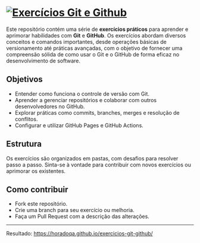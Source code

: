 # [![Exercícios Git e Github](https://readme-typing-svg.demolab.com?font=Fira+Code&pause=1000&width=435&lines=Exerc%C3%ADcios+Git+e+Github)](https://git.io/typing-svg)

Este repositório contém uma série de **exercícios práticos** para aprender e aprimorar habilidades com **Git** e **GitHub**. Os exercícios abordam diversos conceitos e comandos importantes, desde operações básicas de versionamento até práticas avançadas, com o objetivo de fornecer uma compreensão sólida de como usar o Git e o GitHub de forma eficaz no desenvolvimento de software.

## Objetivos
- Entender como funciona o controle de versão com Git.
- Aprender a gerenciar repositórios e colaborar com outros desenvolvedores no GitHub.
- Explorar práticas como commits, branches, merges e resolução de conflitos.
- Configurar e utilizar GitHub Pages e GitHub Actions.

## Estrutura
Os exercícios são organizados em pastas, com desafios para resolver passo a passo. Sinta-se à vontade para contribuir com novos exercícios ou aprimorar os existentes.

## Como contribuir
- Fork este repositório.
- Crie uma branch para seu exercício ou melhoria.
- Faça um Pull Request com a descrição das alterações.

---

Resultado: https://horadoqa.github.io/exercicios-git-github/
